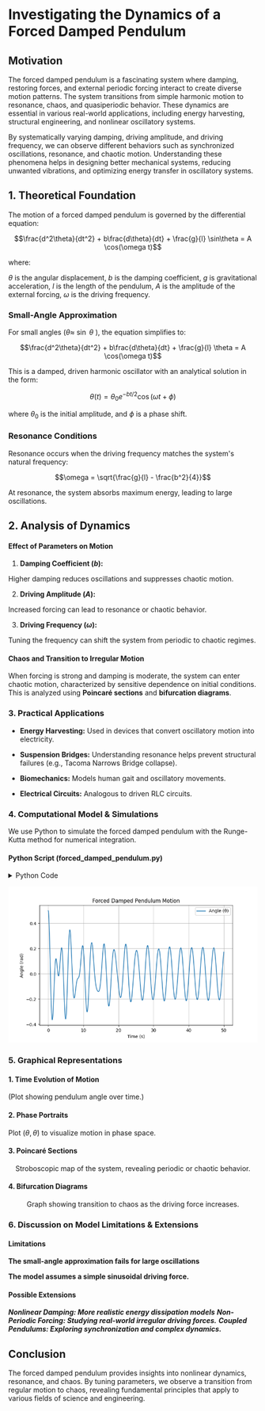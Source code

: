 # Investigating the Dynamics of a Forced Damped Pendulum
## Motivation
The forced damped pendulum is a fascinating system where damping, restoring forces, and external periodic forcing interact to create diverse motion patterns. The system transitions from simple harmonic motion to resonance, chaos, and quasiperiodic behavior. These dynamics are essential in various real-world applications, including energy harvesting, structural engineering, and nonlinear oscillatory systems.</p>

By systematically varying damping, driving amplitude, and driving frequency, we can observe different behaviors such as synchronized oscillations, resonance, and chaotic motion. Understanding these phenomena helps in designing better mechanical systems, reducing unwanted vibrations, and optimizing energy transfer in oscillatory systems.</p>


## 1. Theoretical Foundation

The motion of a forced damped pendulum is governed by the differential equation:

$$\frac{d^2\theta}{dt^2} + b\frac{d\theta}{dt} + \frac{g}{l} \sin\theta = A \cos(\omega t)$$



where:

$\theta$   is the angular displacement,
$b$        is the damping coefficient,
$g$        is gravitational acceleration,
$l$        is the length of the pendulum,
$A$        is the amplitude of the external forcing,
$\omega$   is the driving frequency.


### Small-Angle Approximation

For small angles ($\theta\approx$ $\sin$ $\theta$ ), the equation simplifies to:

$$\frac{d^2\theta}{dt^2} + b\frac{d\theta}{dt} + \frac{g}{l} \theta = A \cos(\omega t)$$

This is a damped, driven harmonic oscillator with an analytical solution in the form:

$$\theta(t) = \theta_0 e^{-bt/2} \cos(\omega t + \phi)$$

where $\theta_0$ is the initial amplitude, and $\phi$ is a phase shift.


### Resonance Conditions

Resonance occurs when the driving frequency matches the system's natural frequency:

$$\omega = \sqrt{\frac{g}{l} - \frac{b^2}{4}}$$

At resonance, the system absorbs maximum energy, leading to large oscillations.


## 2. Analysis of Dynamics

#### Effect of Parameters on Motion


1. **Damping Coefficient ($b$):**

Higher damping reduces oscillations and suppresses chaotic motion.

2. **Driving Amplitude ($A$):**

Increased forcing can lead to resonance or chaotic behavior.

3. **Driving Frequency ($\omega$):**

Tuning the frequency can shift the system from periodic to chaotic regimes.

#### Chaos and Transition to Irregular Motion


When forcing is strong and damping is moderate, the system can enter chaotic motion, characterized by sensitive dependence on initial conditions. This is analyzed using **Poincaré sections** and **bifurcation diagrams**.


### 3. Practical Applications

* **Energy Harvesting:** Used in devices that convert oscillatory motion into electricity.</p>
* **Suspension Bridges:** Understanding resonance helps prevent structural failures (e.g., Tacoma Narrows Bridge collapse).</p>
* **Biomechanics:** Models human gait and oscillatory movements.</p>
* **Electrical Circuits:** Analogous to driven RLC circuits.

### 4. Computational Model & Simulations

We use Python to simulate the forced damped pendulum with the Runge-Kutta method for numerical integration.


#### Python Script (forced_damped_pendulum.py)

<details>
<summary> Python Code </summary>

```python

import numpy as np
import matplotlib.pyplot as plt
from scipy.integrate import solve_ivp

# Define system parameters
g = 9.81   # Gravity (m/s^2)
l = 1.0    # Length of pendulum (m)
b = 0.2    # Damping coefficient
A = 1.2    # Driving force amplitude
omega = 2.0  # Driving frequency

# Equations of motion
def pendulum_eq(t, y):
    theta, omega_p = y
    dtheta_dt = omega_p
    domega_dt = -b * omega_p - (g/l) * np.sin(theta) + A * np.cos(omega * t)
    return [dtheta_dt, domega_dt]

# Time span and initial conditions
t_span = [0, 50]
y0 = [0.5, 0]  # Initial angle and velocity
t_eval = np.linspace(0, 50, 1000)

# Solve the system
sol = solve_ivp(pendulum_eq, t_span, y0, t_eval=t_eval)

# Plot results
plt.figure(figsize=(8, 5))
plt.plot(sol.t, sol.y[0], label="Angle (θ)")
plt.xlabel("Time (s)")
plt.ylabel("Angle (rad)")
plt.title("Forced Damped Pendulum Motion")
plt.legend()
plt.grid()
plt.show()
```
</details>


![Forced_Damped_Pendulum_Motion](../../_pics/Forced_Damped_Pendulum_MotionP2.png)

### 5. Graphical Representations

#### 1. Time Evolution of Motion

(Plot showing pendulum angle over time.)


#### 2. Phase Portraits

$\text{Plot }$ ($\theta, \dot{\theta}$) $\text{ to visualize motion in phase space.}$


#### 3. Poincaré Sections

$$\text{Stroboscopic map of the system, revealing periodic or chaotic behavior.}$$

#### 4. Bifurcation Diagrams

$$\text{Graph showing transition to chaos as the driving force increases.}$$


### 6. Discussion on Model Limitations & Extensions


#### Limitations

****The small-angle approximation fails for large oscillations****

****The model assumes a simple sinusoidal driving force.****

#### Possible Extensions

***Nonlinear Damping: More realistic energy dissipation models***
***Non-Periodic Forcing: Studying real-world irregular driving forces.***
***Coupled Pendulums: Exploring synchronization and complex dynamics.***

## Conclusion

The forced damped pendulum provides insights into nonlinear dynamics, resonance, and chaos. By tuning parameters, we observe a transition from regular motion to chaos, revealing fundamental principles that apply to various fields of science and engineering.